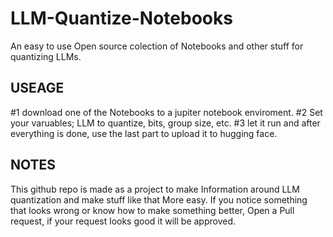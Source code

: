 # LLM-Quantize-Notebooks
An easy to use Open source colection of Notebooks and other stuff for quantizing LLMs.

## USEAGE
#1 download one of the Notebooks to a jupiter notebook enviroment.
#2 Set your varuables; LLM to quantize, bits, group size, etc.
#3 let it run and after everything is done, use the last part to upload it to hugging face.

## NOTES
This github repo is made as a project to make Information around LLM quantization and make stuff like that More easy.
If you notice something that looks wrong or know how to make something better, Open a Pull request, if your request looks good it will be approved.
